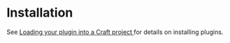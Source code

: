 # Installation

See [Loading your plugin into a Craft project
](https://docs.craftcms.com/v3/plugin-intro.html#getting-started) for details on installing plugins.
